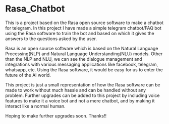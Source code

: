 # Rasa_Chatbot
This is a project based on the Rasa open source software to make a chatbot for telegram. In this project I have made a simple telegram chatbot/FAQ bot using the Rasa software to train the bot and based on which it gives the answers to the questions asked by the user.

Rasa is an open source software which is based on the Natural Language Processing(NLP) and Natural Language Understanding(NLU) models. Other than the NLP and NLU, we can see the dialogue management and integrations with various messaging applications like facebook, telegram, whatsapp, etc. Using the Rasa software, it would be easy for us to enter the future of the AI world.

This project is just a small representation of how the Rasa software can be made to work without much hassle and can be handled without any problem. Further upgrades can be added to this project by including voice features to make it a voice bot and not a mere chatbot, and by making it interact like a normal human.

Hoping to make further upgrades soon. Thanks!!
